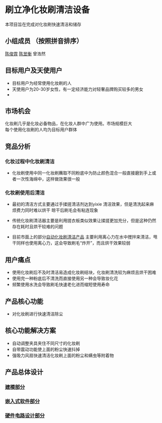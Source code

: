 # 刷立净化妆刷清洁设备
本项目旨在完成对化妆刷快速清洁和储存
## 小组成员 （按照拼音排序）
[陈俊霏](https://github.com/blackbox114)  [陈昱衡](https://github.com/Adancurusul)  曾浩然
## 目标用户及天使用户 
- 目标用户为经常使用化妆刷的人
- 天使用户为20-30岁女性，有一定经济能力对轻奢品牌购买较多的男女
- 
## 市场机会
化妆刷几乎是化妆必备物品，在化妆人群中广为使用。市场规模巨大   
每个使用化妆刷的人均为目标用户群体

## 竞品分析
### 化妆过程中化妆刷清洁
- 化妆刷使用中同一化妆刷蘸取不同粉底中为防止颜色混合一般直接磨到手上或者一次性海绵中，这样做效果很一般

### 化妆刷使用后清洁
- 最初的清洁方式主要通过手揉搓清洁剂达到yixie 清洁效果，但是清洗起来麻烦费力同时难以烘干 晾干后刷毛会有粘连现象

-  传统化妆刷清洁器主要是利用搓衣板类似效果让揉搓更加充分，但是这种仍然存在耗时且烘干较难的问题
- 目前市面上的部分[自动化妆刷清洁产品](https://detail.tmall.com/item.htm?spm=a230r.1.14.85.3d29245bxKvNGO&id=613696677813&ns=1&abbucket=20) 主要利用离心力在水中搅拌来清洁，甩干同样也使用离心力，这会导致刷毛“炸开”，而且烘干效果较弱
## 用户痛点
- 使用化妆刷后不及时清洁易造成化妆刷结块，化妆刷清洗较为麻烦且烘干困难
- 使用完一种粉底后不清洗而直接使用另一种会导致妆化花
- 频繁使用水洗会导致刷毛快速老化进而缩短使用寿命
## 产品核心功能
- 对化妆刷进行快速清洁除尘


## 核心功能解决方案
- 自动调整夹具夹住不同尺寸的化妆刷
- 自带震动功能使上面的粉尘快速抖掉
- 强吸力风扇快速清洁化妆刷上面的粉尘和螨虫等附着物


## 产品总体设计

### [建模部分](https://github.com/Adancurusul/Cosmetic_brush_cleaner/tree/master/%E5%BB%BA%E6%A8%A1%E9%83%A8%E5%88%86)

### [嵌入式软件部分](https://github.com/Adancurusul/Cosmetic_brush_cleaner/tree/master/%E8%BD%AF%E4%BB%B6%E8%AE%BE%E8%AE%A1%E9%83%A8%E5%88%86)

### [硬件电路设计部分](https://github.com/Adancurusul/Cosmetic_brush_cleaner/tree/master/%E7%A1%AC%E4%BB%B6%E7%94%B5%E8%B7%AF%E9%83%A8%E5%88%86)
